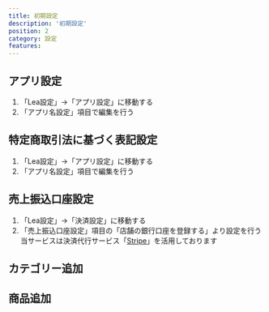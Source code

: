 ```yaml
---
title: 初期設定
description: '初期設定'
position: 2
category: 設定
features:
---
```


## アプリ設定

1. 「Lea設定」→「アプリ設定」に移動する
2. 「アプリ名設定」項目で編集を行う
   <img src="/images/setup/setup_step1.png" alt="" />

## 特定商取引法に基づく表記設定

1. 「Lea設定」→「アプリ設定」に移動する
2. 「アプリ名設定」項目で編集を行う
   <img src="/images/setup/setup_step1.png" alt="" />

## 売上振込口座設定

1. 「Lea設定」→「決済設定」に移動する
2. 「売上振込口座設定」項目の「店舗の銀行口座を登録する」より設定を行う
   当サービスは決済代行サービス「[Stripe](https://stripe.com)」を活用しております
   <img src="/images/setup/setup_step1.png" alt="" />

## カテゴリー追加

## 商品追加
